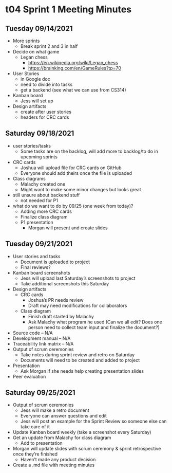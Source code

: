 # t04 Sprint 1 Meeting Minutes

## Tuesday 09/14/2021
- More sprints
  - Break sprint 2 and 3 in half
- Decide on what game 
  - Legan chess 
    - https://en.wikipedia.org/wiki/Legan_chess 
    - https://brainking.com/en/GameRules?tp=70  
- User Stories
  - in Google doc
  - need to divide into tasks
  - get a backend (see what we can use from CS314)
- Kanban board
  - Jess will set up
- Design artifacts
  - create after user stories
  - headers for CRC cards

## Saturday 09/18/2021
- user stories/tasks
  - Some tasks are on the backlog, will add more to backlog/to do in upcoming sprints 
- CRC cards
  - Joshua will upload file for CRC cards on GitHub 
  - Everyone should add theirs once the file is uploaded 
- Class diagrams
  - Malachy created one 
  - Might want to make some minor changes but looks great 
- still unsure about backend stuff
  - not needed for P1
- what do we want to do by 09/25 (one week from today)?
  - Adding more CRC cards 
  - Finalize class diagram 
  - P1 presentation 
    - Morgan will present and create slides 

## Tuesday 09/21/2021
- User stories and tasks 
  - Document is uploaded to project 
  - Final reviews? 
- Kanban board screenshots 
  - Jess will upload last Saturday’s screenshots to project 
  - Take additional screenshots this Saturday 
- Design artifacts 
  - CRC cards  
    - Joshua’s PR needs review 
    - Draft may need modifications for collaborators 
  - Class diagram 
    - Finish draft started by Malachy 
    - Ask Malachy what program he used (Can we all edit? Does one person need to collect team input and finalize the document?) 
- Source code – N/A 
- Development manual – N/A 
- Traceability link matrix – N/A 
- Output of scrum ceremonies 
  - Take notes during sprint review and retro on Saturday 
  - Documents will need to be created and added to project 
- Presentation 
  - Ask Morgan if she needs help creating presentation slides 
- Peer evaluation 

## Saturday 09/25/2021
- Output of scrum ceremonies
  - Jess will make a retro document
  - Everyone can answer questions and edit
  - Jess will post an example for the Sprint Review so someone else can take care of it
- Update Kanban board weekly (take a screenshot every Saturday)
- Get an update from Malachy for class diagram 
  - Add to presentation
- Morgan will update slides with scrum ceremony & sprint retrospective once they’re finished
  - Haven’t made any product decision
- Create a .md file with meeting minutes
